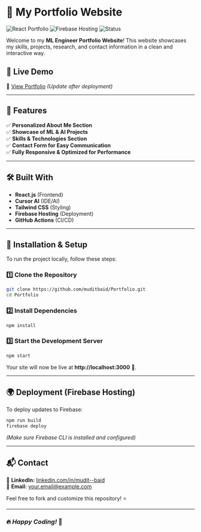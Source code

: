 # 🚀 My Portfolio Website

![React Portfolio](https://img.shields.io/badge/React-18-blue) ![Firebase Hosting](https://img.shields.io/badge/Hosting-Firebase-orange) ![Status](https://img.shields.io/badge/Status-Active-green)

Welcome to my **ML Engineer Portfolio Website**! This website showcases my skills, projects, research, and contact information in a clean and interactive way.

## 📸 Live Demo
🔗 [View Portfolio]([https://yourfirebaseapp.web.app](https://muditportfolio-7038e.web.app/)) _(Update after deployment)_

---

## 📂 Features
✅ **Personalized About Me Section**  
✅ **Showcase of ML & AI Projects**  
✅ **Skills & Technologies Section**  
✅ **Contact Form for Easy Communication**  
✅ **Fully Responsive & Optimized for Performance**  

---

## 🛠️ Built With
- **React.js** (Frontend)
- **Cursor AI** (IDE/AI)
- **Tailwind CSS** (Styling)
- **Firebase Hosting** (Deployment)
- **GitHub Actions** (CI/CD)

---

## 🔧 Installation & Setup
To run the project locally, follow these steps:

### **1️⃣ Clone the Repository**
```sh
git clone https://github.com/muditbaid/Portfolio.git
cd Portfolio
```

### **2️⃣ Install Dependencies**
```sh
npm install
```

### **3️⃣ Start the Development Server**
```sh
npm start
```
Your site will now be live at **http://localhost:3000** 🚀.

---

## 🌍 Deployment (Firebase Hosting)
To deploy updates to Firebase:
```sh
npm run build
firebase deploy
```
_(Make sure Firebase CLI is installed and configured)_

---

## 📬 Contact  
💼 **LinkedIn:** [linkedin.com/in/mudit--baid](https://www.linkedin.com/in/mudit--baid/)  
📧 **Email:** [your.email@example.com](mailto:muditb0712@gmail.com)  

Feel free to fork and customize this repository! ⭐  

---

### 🔥 _Happy Coding!_ 🚀
